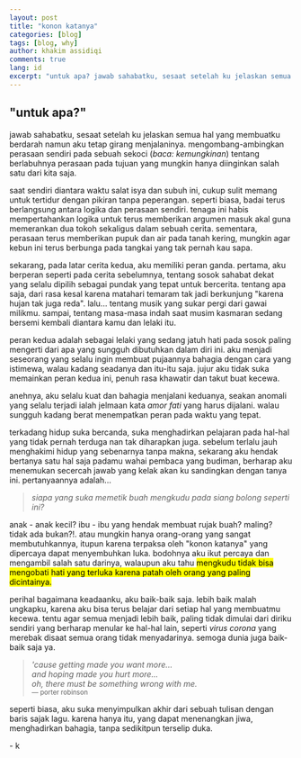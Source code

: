 ```yaml
---
layout: post
title: "konon katanya"
categories: [blog]
tags: [blog, why]
author: khakim assidiqi
comments: true
lang: id
excerpt: "untuk apa? jawab sahabatku, sesaat setelah ku jelaskan semua hal yang membuatku berdarah namun aku tetap girang menjalaninya. mengombang-ambingkan perasaan sendiri pada sebuah sekoci tentang berlabuhnya perasaan pada tujuan yang mungkin hanya diinginkan salah satu dari kita saja."
---
```

 
 
<h2 class="first">&quot;untuk apa?&quot;</h2><p> jawab sahabatku, sesaat setelah ku jelaskan semua hal yang membuatku berdarah namun aku tetap girang menjalaninya. mengombang-ambingkan perasaan sendiri pada sebuah sekoci (<i>baca: kemungkinan</i>) tentang berlabuhnya perasaan pada tujuan yang mungkin hanya diinginkan salah satu dari kita saja.</p>
 
<p class="indent">saat sendiri diantara waktu salat isya dan subuh ini, cukup sulit memang untuk tertidur dengan pikiran tanpa peperangan. seperti biasa, badai terus berlangsung antara logika dan perasaan sendiri. tenaga ini habis mempertahankan logika untuk terus memberikan argumen masuk akal guna memerankan dua tokoh sekaligus dalam sebuah cerita. sementara, perasaan terus memberikan pupuk dan air pada tanah kering, mungkin agar kebun ini terus berbunga pada tangkai yang tak pernah kau sapa.</p>
 
<p class="indent">sekarang, pada latar cerita kedua, aku memiliki peran ganda. pertama, aku berperan seperti pada cerita sebelumnya, tentang sosok sahabat dekat yang selalu dipilih sebagai pundak yang tepat untuk bercerita. tentang apa saja, dari rasa kesal karena matahari temaram tak jadi berkunjung &quot;karena hujan tak juga reda&quot;. lalu...  tentang musik yang sukar pergi dari gawai milikmu. sampai, tentang masa-masa indah saat musim kasmaran sedang bersemi kembali diantara kamu dan lelaki itu.</p>
 
<p class="indent">peran kedua adalah sebagai lelaki yang sedang jatuh hati pada sosok paling mengerti dari apa yang sungguh dibutuhkan dalam diri ini. aku menjadi seseorang yang selalu ingin membuat pujaannya bahagia dengan cara yang istimewa, walau kadang seadanya dan itu-itu saja. jujur aku tidak suka memainkan peran kedua ini, penuh rasa khawatir dan takut buat kecewa.</p>
 
<p class="indent">anehnya, aku selalu kuat dan bahagia menjalani keduanya, seakan anomali yang selalu terjadi ialah jelmaan kata <i>amor fati</i> yang harus dijalani. walau sungguh kadang berat menempatkan peran pada waktu yang tepat.</p>

 
<p class="indent">terkadang hidup suka bercanda, suka menghadirkan pelajaran pada hal-hal yang tidak pernah terduga nan tak diharapkan juga. sebelum terlalu jauh menghakimi hidup yang sebenarnya tanpa makna, sekarang aku hendak bertanya satu hal saja padamu wahai pembaca yang budiman, berharap aku menemukan secercah jawab yang kelak akan ku sandingkan dengan tanya ini. pertanyaannya adalah...</p>
 
 
<blockquote class="indent"><i>siapa yang suka memetik buah mengkudu pada siang bolong seperti ini?</i></blockquote>
<p class="indent">anak - anak kecil? ibu - ibu yang hendak membuat rujak buah? maling? tidak ada bukan?!. atau mungkin hanya orang-orang yang sangat membutuhkannya, itupun karena terpaksa oleh "konon katanya" yang dipercaya dapat menyembuhkan luka. bodohnya aku ikut percaya dan mengambil salah satu darinya, walaupun aku tahu <mark> mengkudu tidak bisa mengobati hati yang terluka karena patah oleh orang yang paling dicintainya.</mark></p>
  
 <p class="indent">perihal bagaimana keadaanku, aku baik-baik saja. lebih baik malah ungkapku, karena aku bisa terus belajar dari setiap hal yang membuatmu kecewa. tentu agar semua menjadi lebih baik, paling tidak dimulai dari diriku sendiri yang berharap menular ke hal-hal lain, seperti <i>virus corona</i> yang merebak disaat semua orang tidak menyadarinya. semoga dunia juga baik-baik saja ya.</p>

 <blockquote class="indent">
<i>
'cause getting made you want more...<br/>
and hoping made you hurt more...<br/>
oh, there must be 
something wrong with me.<br/>
</i>
<small>— porter robinson</small>
</blockquote>


<p class="indent">seperti biasa, aku suka menyimpulkan akhir dari sebuah tulisan dengan baris sajak lagu. karena hanya itu, yang dapat menenangkan jiwa, menghadirkan bahagia, tanpa sedikitpun terselip duka.</p> 

\- k
